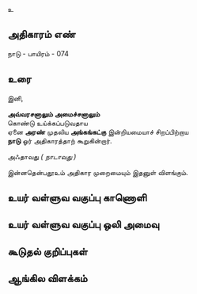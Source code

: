 உ


## அதிகாரம் எண்

நாடு - பாயிரம் - 074  
## உரை

இனி, 

**அவ்வரசனாலும் அமைச்சனாலும்**  
கொண்டு உய்க்கப்படுவதாய  
ஏனை **அரண்** முதலிய **அங்கங்கட்கு** இன்றியமையாச் சிறப்பிற்றாய  
**நாடு** ஓர் அதிகாரத்தாற் கூறுகின்றார்.  

அஃதாவது _( நாடாவது )_  

இன்னதென்பதூஉம் அதிகார முறைமையும் இதனுள் விளங்கும்.


## உயர் வள்ளுவ வகுப்பு காணொளி


## உயர் வள்ளுவ வகுப்பு ஒலி அமைவு 


## கூடுதல் குறிப்புகள்


## ஆங்கில விளக்கம்

